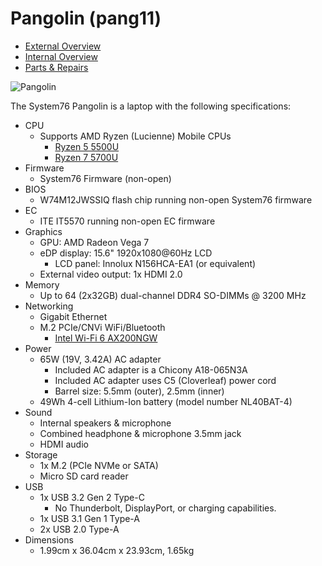 # Pangolin (pang11)

- [External Overview](./external-overview.md)
- [Internal Overview](./internal-overview.md)
- [Parts & Repairs](./repairs.md)

![Pangolin](./img/pang11.webp)

The System76 Pangolin is a laptop with the following specifications:

- CPU
    - Supports AMD Ryzen (Lucienne) Mobile CPUs
        - [Ryzen 5 5500U](https://www.amd.com/en/products/apu/amd-ryzen-5-5500u)
        - [Ryzen 7 5700U](https://www.amd.com/en/products/apu/amd-ryzen-7-5700u)
- Firmware
    - System76 Firmware (non-open)
- BIOS
    - W74M12JWSSIQ flash chip running non-open System76 firmware
- EC
    - ITE IT5570 running non-open EC firmware
- Graphics
    - GPU: AMD Radeon Vega 7
    - eDP display: 15.6" 1920x1080@60Hz LCD
        - LCD panel: Innolux N156HCA-EA1 (or equivalent)
    - External video output: 1x HDMI 2.0
- Memory
    - Up to 64 (2x32GB) dual-channel DDR4 SO-DIMMs @ 3200 MHz
- Networking
    - Gigabit Ethernet
    - M.2 PCIe/CNVi WiFi/Bluetooth
        - [Intel Wi-Fi 6 AX200NGW](https://ark.intel.com/content/www/us/en/ark/products/189347/intel-wi-fi-6-ax200-gig.html)
- Power
    - 65W (19V, 3.42A) AC adapter
        - Included AC adapter is a Chicony A18-065N3A
        - Included AC adapter uses C5 (Cloverleaf) power cord
        - Barrel size: 5.5mm (outer), 2.5mm (inner)
    - 49Wh 4-cell Lithium-Ion battery (model number NL40BAT-4)
- Sound
    - Internal speakers & microphone
    - Combined headphone & microphone 3.5mm jack
    - HDMI audio
- Storage
    - 1x M.2 (PCIe NVMe or SATA)
    - Micro SD card reader
- USB
    - 1x USB 3.2 Gen 2 Type-C
        - No Thunderbolt, DisplayPort, or charging capabilities.
    - 1x USB 3.1 Gen 1 Type-A
    - 2x USB 2.0 Type-A
- Dimensions
    - 1.99cm x 36.04cm x 23.93cm, 1.65kg
